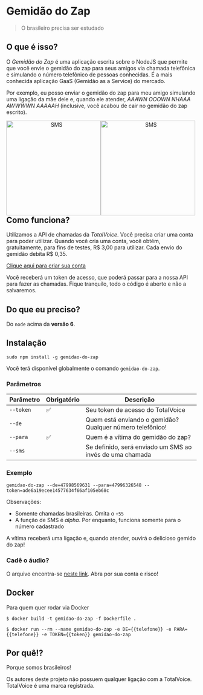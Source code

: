 # Gemidão do Zap

> O brasileiro precisa ser estudado

## O que é isso?

O _Gemidão do Zap_ é uma aplicação escrita sobre o NodeJS que permite que você
envie o gemidão do zap para seus amigos via chamada telefônica e simulando o
número telefônico de pessoas conhecidas. É a mais conhecida aplicação GaaS 
(Gemidão as a Service) do mercado.

Por exemplo, eu posso enviar o gemidão do zap para meu amigo simulando uma
ligação da mãe dele e, quando ele atender, _AAAWN OOOWN NHAAA AWWWWN AAAAAH_
(inclusive, você acabou de cair no gemidão do zap escrito).

<div align="center" style="float: left">
  <img alt="SMS" width="250" src="https://raw.githubusercontent.com/haskellcamargo/gemidao-do-zap/master/resources/sms.png" /><img alt="SMS" width="250" src="https://raw.githubusercontent.com/haskellcamargo/gemidao-do-zap/master/resources/call.png" />
</div>


## Como funciona?

Utilizamos a API de chamadas da *TotalVoice*. Você precisa criar uma conta
para poder utilizar. Quando você cria uma conta, você obtém, gratuitamente, para
fins de testes, R$ 3,00 para utilizar. Cada envio do gemidão debita R$ 0,35.

[Clique aqui para criar sua conta](https://api2.totalvoice.com.br/painel/signup.php)

Você receberá um token de acesso, que poderá passar para a nossa API para
fazer as chamadas. Fique tranquilo, todo o código é aberto e não a salvaremos.

## Do que eu preciso?

Do `node` acima da **versão 6**.

## Instalação

`sudo npm install -g gemidao-do-zap`

Você terá disponível globalmente o comando `gemidao-do-zap`.

### Parâmetros

| Parâmetro | Obrigatório        | Descrição                                                 |
|-----------|--------------------|-----------------------------------------------------------|
| `--token` | :white_check_mark: | Seu token de acesso do TotalVoice                         |
| `--de`    |                    | Quem está enviando o gemidão? Qualquer número telefônico! |
| `--para`  | :white_check_mark: | Quem é a vítima do gemidão do zap?                        |
| `--sms`   |                    | Se definido, será enviado um SMS ao invés de uma chamada  |

### Exemplo

`gemidao-do-zap --de=47998569631 --para=47996326548 --token=ade6a19ecee14577634f66af105eb68c`

Observações:

- Somente chamadas brasileiras. Omita o `+55`
- A função de SMS é _alpha_. Por enquanto, funciona somente para o número cadastrado

A vítima receberá uma ligação e, quando atender, ouvirá o delicioso gemido do zap!

### Cadê o áudio?

O arquivo encontra-se [neste link](http://prtnsrc.com/2545.mp3). Abra por sua conta e risco!

## Docker

Para quem quer rodar via Docker

```
$ docker build -t gemidao-do-zap -f Dockerfile .
```
```
$ docker run --rm --name gemidao-do-zap -e DE={{telefone}} -e PARA={{telefone}} -e TOKEN={{token}} gemidao-do-zap
```


## Por quê!?

Porque somos brasileiros!

Os autores deste projeto não possuem qualquer ligação com a TotalVoice.
TotalVoice é uma marca registrada.
